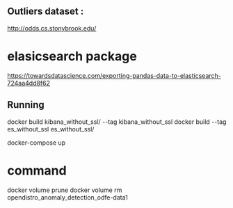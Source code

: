 ## Outliers dataset : 

http://odds.cs.stonybrook.edu/

# elasicsearch package
https://towardsdatascience.com/exporting-pandas-data-to-elasticsearch-724aa4dd8f62


## Running 

docker build kibana_without_ssl/ --tag kibana_without_ssl
docker build --tag es_without_ssl es_without_ssl/

docker-compose up


# command
docker volume prune
docker volume rm opendistro_anomaly_detection_odfe-data1



